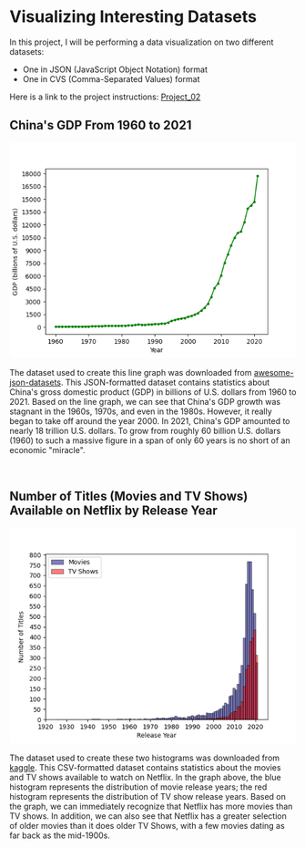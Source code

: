 # Visualizing Interesting Datasets

In this project, I will be performing a data visualization on two different datasets: 
* One in JSON (JavaScript Object Notation) format
* One in CVS (Comma-Separated Values) format

Here is a link to the project instructions: [Project_02](https://github.com/mikeizbicki/cmc-csci040/tree/2022fall/project_02)

## China's GDP From 1960 to 2021
![](china_gdp_over_time.png)

The dataset used to create this line graph was downloaded from [awesome-json-datasets](https://github.com/jdorfman/awesome-json-datasets#gdp). This JSON-formatted dataset contains statistics about China's gross domestic product (GDP) in billions of U.S. dollars from 1960 to 2021. Based on the line graph, we can see that China's GDP growth was stagnant in the 1960s, 1970s, and even in the 1980s. However, it really began to take off around the year 2000. In 2021, China's GDP amounted to nearly 18 trillion U.S. dollars. To grow from roughly 60 billion U.S. dollars (1960) to such a massive figure in a span of only 60 years is no short of an economic "miracle". 

<br/>

## Number of Titles (Movies and TV Shows) Available on Netflix by Release Year
![](netflix_titles_by_release_year.png)

The dataset used to create these two histograms was downloaded from [kaggle](https://www.kaggle.com/datasets/shivamb/netflix-shows?resource=download). This CSV-formatted dataset contains statistics about the movies and TV shows available to watch on Netflix. In the graph above, the blue histogram represents the distribution of movie release years; the red histogram represents the distribution of TV show release years. Based on the graph, we can immediately recognize that Netflix has more movies than TV shows. In addition, we can also see that Netflix has a greater selection of older movies than it does older TV Shows, with a few movies dating as far back as the mid-1900s.  
